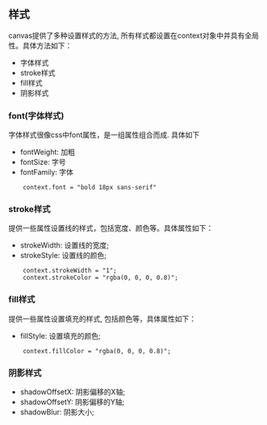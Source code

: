 ## 样式
canvas提供了多种设置样式的方法, 所有样式都设置在context对象中并具有全局性。具体方法如下：

* 字体样式
* stroke样式
* fill样式
* 阴影样式



### font(字体样式)
字体样式很像css中font属性，是一组属性组合而成. 具体如下

* fontWeight: 加粗
* fontSize:  字号
* fontFamily: 字体

```
    context.font = "bold 18px sans-serif"
```

### stroke样式
提供一些属性设置线的样式，包括宽度、颜色等。具体属性如下：

* strokeWidth: 设置线的宽度;
* strokeStyle: 设置线的颜色;

```
    context.strokeWidth = "1";
    context.strokeColor = "rgba(0, 0, 0, 0.8)";
```

### fill样式
提供一些属性设置填充的样式, 包括颜色等，具体属性如下：

* fillStyle: 设置填充的颜色;

```    
    context.fillColor = "rgba(0, 0, 0, 0.8)";
```

### 阴影样式

* shadowOffsetX: 阴影偏移的X轴;
* shadowOffsetY: 阴影偏移的Y轴;
* shadowBlur: 阴影大小;
